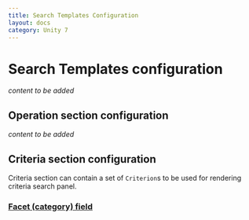 ```yaml
---
title: Search Templates Configuration
layout: docs
category: Unity 7
---
```

# Search Templates configuration

*content to be added*
 
## Operation section configuration

*content to be added*

## Criteria section configuration

Criteria section can contain a set of `Criterion`s to be used for rendering criteria search panel.

### [Facet (category) field](search-templates/facet-category-field.md)

